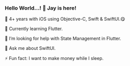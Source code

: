 ### Hello World...! 👋 Jay is here!

🔭 4+ years with iOS using Objective-C, Swift & SwiftUI.😋

🌱 Currently learning Flutter.

🤔 I’m looking for help with State Management in Flutter.

💬 Ask me about SwiftUI.

⚡ Fun fact: I want to make money while I sleep. 

